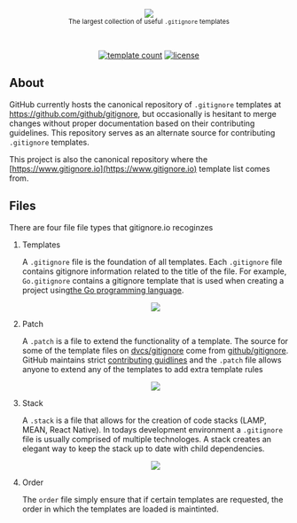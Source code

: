 <p align="center">
    <a href="https://www.gitignore.io">
        <img src="https://cdn.rawgit.com/dvcs/gitignore/master/.github/gitignore-templates.svg" />
    </a>
    <br>
    <small>The largest collection of useful <code>.gitignore</code> templates</small>
</p>
<br>
<p align="center">
    <a href="https://github.com/dvcs/gitignore/tree/master/templates"><img src="https://img.shields.io/badge/Templates-400%2B-E15B39.svg" alt="template count"></a>
    <a href="https://github.com/dvcs/gitignore/blob/master/LICENSE.md"><img src="https://img.shields.io/github/license/dvcs/gitignore.svg" alt="license"></a>
</p>

## About

GitHub currently hosts the canonical repository of `.gitignore` templates at https://github.com/github/gitignore, but occasionally is hesitant to merge changes without proper documentation based on their contributing guidelines.  This repository serves as an alternate source for contributing `.gitignore` templates.

This project is also the canonical repository where the [https://www.gitignore.io](https://www.gitignore.io) template list comes from.


## Files

There are four file file types that gitignore.io recoginzes


1. Templates

	A `.gitignore` file is the foundation of all templates.  Each `.gitignore` file contains gitignore information related to the title of the file.  For example, `Go.gitignore` contains a gitignore template that is used when creating a project using[the Go programming language](https://golang.org).

	<p align="center">
		<img src="https://cdn.rawgit.com/dvcs/gitignore/master/.github/gitignore.svg" />
	</p>

2. Patch

	A `.patch` is a file to extend the functionality of a template.  The source for some of the template files on [dvcs/gitignore](https://github.com/dvcs/gitignore) come from [github/gitignore](https://github.com/github/gitignore).  GitHub maintains strict [contributing guidlines](https://github.com/github/gitignore#contributing-guidelines) and the `.patch` file allows anyone to extend any of the templates to add extra template rules

	<p align="center">
		<img src="https://cdn.rawgit.com/dvcs/gitignore/master/.github/patch.svg" />
	</p>

3. Stack

	A `.stack` is a file that allows for the creation of code stacks (LAMP, MEAN, React Native).  In todays development environment a `.gitignore` file is usually comprised of multiple technologes.  A stack creates an elegant way to keep the stack up to date with child dependencies.

	<p align="center">
		<img src="https://cdn.rawgit.com/dvcs/gitignore/master/.github/stack.svg" />
	</p>

4. Order

	The `order` file simply ensure that if certain templates are requested, the order in which the templates are loaded is maintinted.
